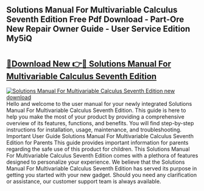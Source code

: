## Solutions Manual For Multivariable Calculus Seventh Edition Free Pdf Download - Part-Ore New Repair Owner Guide - User Service Edition My5iQ

# <h2><a href="http://bc55095.oget.top/?id=Solutions+Manual+For+Multivariable+Calculus+Seventh+Edition">🔗Download New 👉🔴 Solutions Manual For Multivariable Calculus Seventh Edition</a></h2>

[![Solutions Manual For Multivariable Calculus Seventh Edition new download](https://i.imgur.com/5g1atiW.png)](http://bc55095.oget.top/?id=Solutions+Manual+For+Multivariable+Calculus+Seventh+Edition)
Hello and welcome to the user manual for your newly integrated Solutions Manual For Multivariable Calculus Seventh Edition. This guide is here to help you make the most of your product by providing a comprehensive overview of its features, functions, and benefits. You will find step-by-step instructions for installation, usage, maintenance, and troubleshooting. Important User Guide Solutions Manual For Multivariable Calculus Seventh Edition for Parents This guide provides important information for parents regarding the safe use of this product for children. This Solutions Manual For Multivariable Calculus Seventh Edition comes with a plethora of features designed to personalize your experience. We believe that the Solutions Manual For Multivariable Calculus Seventh Edition has served its purpose in getting you started with your new gadget. Should you need any clarification or assistance, our customer support team is always available.
